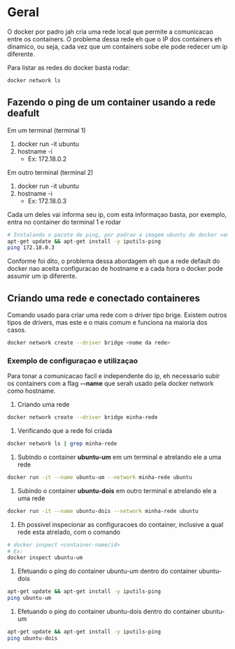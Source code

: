 # Geral
O docker por padro jah cria uma rede local que permite a comunicacao entre os containers. O problema dessa rede eh que o IP dos containers eh dinamico, ou seja, cada vez que um containers sobe ele pode redecer um ip diferente.

Para listar as redes do docker basta rodar:
```sh
docker network ls
```

## Fazendo o ping de um container usando a rede deafult
Em um terminal (terminal 1)
1. docker run -it ubuntu
1. hostname -i
    - Ex: 172.18.0.2

Em outro terminal (terminal 2)
1. docker run -it ubuntu
1. hostname -i
    - Ex: 172.18.0.3

Cada um deles vai informa seu ip, com esta informaçao basta, por exemplo, entra no container do terminal 1 e rodar
```sh
# Instalando o pacote de ping, por padrao a imagem ubuntu do docker vem sem
apt-get update && apt-get install -y iputils-ping
ping 172.18.0.3
```

Conforme foi dito, o problema dessa abordagem eh que a rede default do docker nao aceita configuracao de hostname e a cada hora o docker pode assumir um ip diferente.

## Criando uma rede e conectado containeres
Comando usado para criar uma rede com o driver tipo brige. Existem outros tipos de drivers, mas este e o mais comum e funciona na maioria dos casos.
```sh
docker network create --driver bridge <nome da rede>
```

### Exemplo de configuraçao e utilizaçao
Para tonar a comunicacao facil e independente do ip, eh necessario subir os containers com a flag **--name** que serah usado pela docker network como hostname.

1. Criando uma rede
```sh
docker network create --driver bridge minha-rede
```
1. Verificando que a rede foi criada
```sh
docker network ls | grep minha-rede
```
1. Subindo o container **ubuntu-um** em um terminal e atrelando ele a uma rede
```sh
docker run -it --name ubuntu-um --network minha-rede ubuntu
```
1. Subindo o container **ubuntu-dois** em outro terminal e atrelando ele a uma rede
```sh
docker run -it --name ubuntu-dois --network minha-rede ubuntu
```
1. Eh possivel inspecionar as configuracoes do container, inclusive a qual rede esta atrelado, com o comando
```sh
# docker inspect <container-name/id>
# Ex:
docker inspect ubuntu-um
```
1. Efetuando o ping do container ubuntu-um dentro do container ubuntu-dois
```sh
apt-get update && apt-get install -y iputils-ping
ping ubuntu-um
```
1. Efetuando o ping do container ubuntu-dois dentro do container ubuntu-um
```sh
apt-get update && apt-get install -y iputils-ping
ping ubuntu-dois
```
